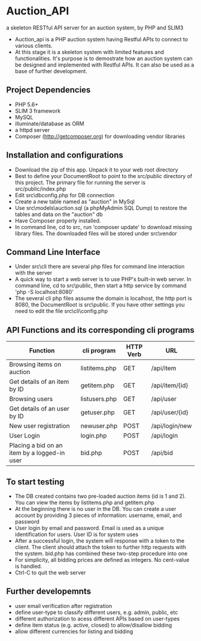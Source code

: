 Auction_API
================================================================================== 
a skeleton RESTful API server for an auction system, by PHP and SLIM3

- Auction_api is a PHP auction system having Restful APIs to connect to various clients.
- At this stage it is a skeleton system with limited features and functionalities. It's purpose is to demostrate how an auction system can be designed and implemented with Restful APIs. It can also be used as a base of further development.

## Project Dependencies
- PHP 5.6+
- SLIM 3 framework
- MySQL
- illuminate/database as ORM
- a httpd server
- Composer (http://getcomposer.org) for downloading vendor libraries


## Installation and configurations
- Download the zip of this app. Unpack it to your web root directory
- Best to define your DocumentRoot to point to the src/public directory of this project. The primary file for running the server is src/public/index.php
- Edit src\dbconfig.php for DB connection
- Create a new table named as "auction" in MySql
- Use src\models\auction.sql (a phpMyAdmin SQL Dump) to restore the tables and data on the "auction" db
- Have Composer properly installed.
- In command line, cd to src\, run 'composer update' to download missing library files. The downloaded files will be stored under src\vendor


## Command Line Interface
- Under src\cli there are several php files for command line interaction with the server
- A quick way to start a web server is to use PHP's built-in web server. In command line, cd to src\public, then start a http service by command 'php -S localhost:8080'
- The several cli php files assume the domain is localhost, the http port is 8080, the DocumentRoot is src\public. If you have other settings you need to edit the file src\cli\config.php


## API Functions and its corresponding cli programs
| Function                                     | cli program   | HTTP Verb | URL
|----------------------------------------------|---------------|-----------|---------------
| Browsing items on auction                    | listitems.php | GET       | /api/item
| Get details of an item by ID                 | getitem.php   | GET       | /api/item/{id}
| Browsing users                               | listusers.php | GET       | /api/user
| Get details of an user by ID                 | getuser.php   | GET       | /api/user/{id}
| New user registration                        | newuser.php   | POST      | /api/login/new
| User Login                                   | login.php     | POST      | /api/login
| Placing a bid on an item by a logged-in user | bid.php       | POST      | /api/bid



## To start testing
- The DB created contains two pre-loaded auction items (id is 1 and 2). You can view the items by listitems.php and getitem.php
- At the beginning there is no user in the DB. You can create a user account by providing 3 pieces of information: username, email, and password
- User login by email and password. Email is used as a unique identification for users. User ID is for system uses
- After a successful login, the system will response with a token to the client. The client should attach the token to further http requests with the system. bid.php has combined these two-step procedure into one
- For simplicity, all bidding prices are defined as integers. No cent-value is handled.
- Ctrl-C to quit the web server


## Further developemnts
- user email verification after registration
- define user-type to classify different users, e.g. admin, public, etc
- different authorization to acess different APIs based on user-types
- define item status (e.g. active, closed) to allow/disallow bidding
- allow different currencies for listing and bidding




